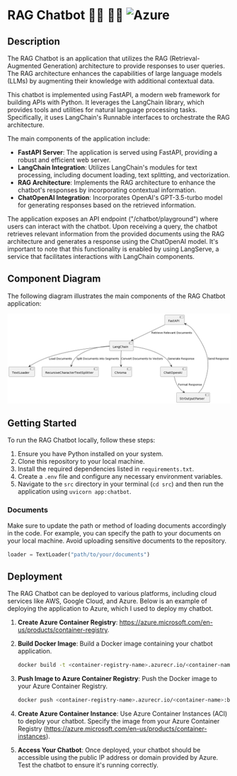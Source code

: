 # RAG Chatbot 🦜️🔗 🦜️🏓 ![Azure](https://upload.wikimedia.org/wikipedia/commons/thumb/a/a8/Microsoft_Azure_Logo.svg/120px-Microsoft_Azure_Logo.svg.png)

## Description

The RAG Chatbot is an application that utilizes the RAG (Retrieval-Augmented Generation) architecture to provide responses to user queries. The RAG architecture enhances the capabilities of large language models (LLMs) by augmenting their knowledge with additional contextual data.

This chatbot is implemented using FastAPI, a modern web framework for building APIs with Python. It leverages the LangChain library, which provides tools and utilities for natural language processing tasks. Specifically, it uses LangChain's Runnable interfaces to orchestrate the RAG architecture.

The main components of the application include:

- **FastAPI Server**: The application is served using FastAPI, providing a robust and efficient web server.
- **LangChain Integration**: Utilizes LangChain's modules for text processing, including document loading, text splitting, and vectorization.
- **RAG Architecture**: Implements the RAG architecture to enhance the chatbot's responses by incorporating contextual information.
- **ChatOpenAI Integration**: Incorporates OpenAI's GPT-3.5-turbo model for generating responses based on the retrieved information.

The application exposes an API endpoint ("/chatbot/playground") where users can interact with the chatbot. Upon receiving a query, the chatbot retrieves relevant information from the provided documents using the RAG architecture and generates a response using the ChatOpenAI model. It's important to note that this functionality is enabled by using LangServe, a service that facilitates interactions with LangChain components.

## Component Diagram

The following diagram illustrates the main components of the RAG Chatbot application:

![Texto alternativo](./component-diagram.png)

## Getting Started

To run the RAG Chatbot locally, follow these steps:

1. Ensure you have Python installed on your system.
2. Clone this repository to your local machine.
3. Install the required dependencies listed in `requirements.txt`.
4. Create a `.env` file and configure any necessary environment variables.
5. Navigate to the `src` directory in your terminal (`cd src`) and then run the application using `uvicorn app:chatbot`.

### Documents

Make sure to update the path or method of loading documents accordingly in the code. For example, you can specify the path to your documents on your local machine. Avoid uploading sensitive documents to the repository.

```python
loader = TextLoader("path/to/your/documents")
```

## Deployment

The RAG Chatbot can be deployed to various platforms, including cloud services like AWS, Google Cloud, and Azure. Below is an example of deploying the application to Azure, which I used to deploy my chatbot.

1. **Create Azure Container Registry**: <https://azure.microsoft.com/en-us/products/container-registry>.

2. **Build Docker Image**: Build a Docker image containing your chatbot application.

    ```bash
    docker build -t <container-registry-name>.azurecr.io/<container-name>:build-tag-1 .
    ```

3. **Push Image to Azure Container Registry**: Push the Docker image to your Azure Container Registry.

    ```bash
    docker push <container-registry-name>.azurecr.io/<container-name>:build-tag-1
    ```

4. **Create Azure Container Instance**: Use Azure Container Instances (ACI) to deploy your chatbot. Specify the image from your Azure Container Registry (<https://azure.microsoft.com/en-us/products/container-instances>).

5. **Access Your Chatbot**: Once deployed, your chatbot should be accessible using the public IP address or domain provided by Azure. Test the chatbot to ensure it's running correctly.
